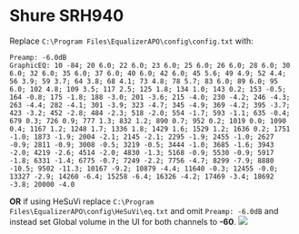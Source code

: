 # Shure SRH940
Replace `C:\Program Files\EqualizerAPO\config\config.txt` with:
```
Preamp: -6.0dB
GraphicEQ: 10 -84; 20 6.0; 22 6.0; 23 6.0; 25 6.0; 26 6.0; 28 6.0; 30 6.0; 32 6.0; 35 6.0; 37 6.0; 40 6.0; 42 6.0; 45 5.6; 49 4.9; 52 4.4; 56 3.9; 59 3.7; 64 3.8; 68 4.1; 73 4.8; 78 5.7; 83 6.0; 89 6.0; 95 6.0; 102 4.8; 109 3.5; 117 2.5; 125 1.8; 134 1.0; 143 0.2; 153 -0.5; 164 -0.8; 175 -1.8; 188 -3.0; 201 -3.6; 215 -4.0; 230 -4.2; 246 -4.3; 263 -4.4; 282 -4.1; 301 -3.9; 323 -4.7; 345 -4.9; 369 -4.2; 395 -3.7; 423 -3.2; 452 -2.8; 484 -2.3; 518 -2.0; 554 -1.7; 593 -1.1; 635 -0.4; 679 0.3; 726 0.9; 777 1.3; 832 1.2; 890 0.7; 952 0.2; 1019 0.0; 1090 0.4; 1167 1.2; 1248 1.7; 1336 1.8; 1429 1.6; 1529 1.2; 1636 0.2; 1751 -1.0; 1873 -1.9; 2004 -2.1; 2145 -2.1; 2295 -1.9; 2455 -1.0; 2627 -0.9; 2811 -0.9; 3008 -0.5; 3219 -0.5; 3444 -1.0; 3685 -1.6; 3943 -2.0; 4219 -2.6; 4514 -2.0; 4830 -1.3; 5168 -0.9; 5530 -0.9; 5917 -1.8; 6331 -1.4; 6775 -0.7; 7249 -2.2; 7756 -4.7; 8299 -7.9; 8880 -10.5; 9502 -11.3; 10167 -9.2; 10879 -4.4; 11640 -0.3; 12455 -0.0; 13327 -2.9; 14260 -6.4; 15258 -6.4; 16326 -4.2; 17469 -3.4; 18692 -3.8; 20000 -4.0
```
**OR** if using HeSuVi replace `C:\Program Files\EqualizerAPO\config\HeSuVi\eq.txt` and omit `Preamp: -6.0dB` and instead set Global volume in the UI for both channels to **-60**.
![](https://raw.githubusercontent.com/jaakkopasanen/AutoEq/master/results/Sonoma%20Model%20One/innerfidelity/onear/Shure%20SRH940/Shure%20SRH940.png)